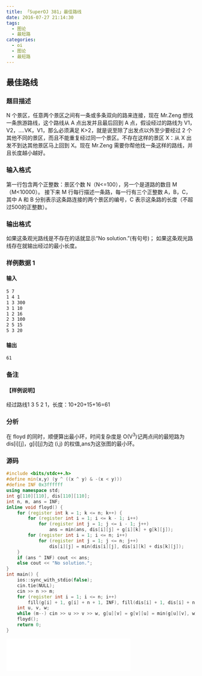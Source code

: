 ```yaml
---
title: 「SuperOJ 381」最佳路线
date: 2016-07-27 21:14:30
tags:
  - 图论
  - 最短路
categories: 
  - oi
  - 图论
  - 最短路
---
```

## 最佳路线
### 题目描述
N 个景区，任意两个景区之间有一条或多条双向的路来连接，现在 Mr.Zeng 想找一条旅游路线，这个路线从 A 点出发并且最后回到 A 点，假设经过的路线为 V1，V2，....VK，V1，那么必须满足 K>2，就是说至除了出发点以外至少要经过 2 个其他不同的景区，而且不能重复经过同一个景区。不存在这样的景区 X：从 X 出发不到达其他景区马上回到 X。现在 Mr.Zeng 需要你帮他找一条这样的路线，并且长度越小越好。
### 输入格式
第一行包含两个正整数：景区个数 N（N<=100），另一个是道路的数目 M（M<10000）。
接下来 M 行每行描述一条路，每一行有三个正整数 A，B，C，其中 A 和 B 分别表示这条路连接的两个景区的编号，C 表示这条路的长度（不超过500的正整数）。
### 输出格式
如果这条观光路线是不存在的话就显示“No solution.”(有句号)；
如果这条观光路线存在就输出经过的最小长度。
<!-- more -->
### 样例数据 1
#### 输入
``` bash
5 7
1 4 1
1 3 300
3 1 10
1 2 16
2 3 100
2 5 15
5 3 20
```
#### 输出
``` bash
61
```
### 备注
#### 【样例说明】
经过路线1 3 5 2 1，长度：10+20+15+16=61
### 分析
在 floyd 的同时，顺便算出最小环，时间复杂度是 O(V<sup>3</sup>)记两点间的最短路为 dis[i][j]，g[i][j]为边 (i,j) 的权值,ans为这张图的最小环。
### 源码
``` cpp
#include <bits/stdc++.h>
#define min(x,y) (y ^ ((x ^ y) & -(x < y)))
#define INF 0x3ffffff
using namespace std;
int g[110][110], dis[110][110];
int n, m, ans = INF;
inline void floyd() {
    for (register int k = 1; k <= n; k++) {
        for (register int i = 1; i <= k - 1; i++)
            for (register int j = 1; j <= i - 1; j++)
                ans = min(ans, dis[i][j] + g[i][k] + g[k][j]);
        for (register int i = 1; i <= n; i++)
            for (register int j = 1; j <= n; j++)
                dis[i][j] = min(dis[i][j], dis[i][k] + dis[k][j]);
    }
    if (ans ^ INF) cout << ans;
    else cout << "No solution.";
}
int main() {
    ios::sync_with_stdio(false);
    cin.tie(NULL);
    cin >> n >> m;
    for (register int i = 1; i <= n; i++)
        fill(g[i] + 1, g[i] + n + 1, INF), fill(dis[i] + 1, dis[i] + n + 1, INF), g[i][i] = 0;
    int u, v, w;
    while (m--) cin >> u >> v >> w, g[u][v] = g[v][u] = min(g[u][v], w), dis[u][v] = dis[v][u] = min(dis[u][v], w);
    floyd();
    return 0;
}
```
<iframe frameborder="no" border="0" marginwidth="0" marginheight="0" width=330 height=86 src="//music.163.com/outchain/player?type=2&id=22683858&auto=1&height=66"></iframe>